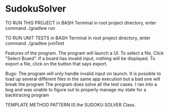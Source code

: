 # SudokuSolver
TO RUN THIS PROJECT in BASH Terminal in root project directory, enter command ./gradlew run

TO RUN UNIT TESTS in BASH Terminal in root project directory, enter command ./gradlew jvmTest

Features of the program. The program will launch a UI. To select a file, Click "Select Board". If a board has invalid input, nothing will be displayed. 
To export a file, click on the button that says export.

Bugs: 
The program will only handle invalid input on launch. It is possible to load up several different files in the same app execution but a bad one will break the program
The program does solve all the test cases. I ran into a bug and was unable to figure out to properly manage my state for a backtracing program

TEMPLATE METHOD PATTERN IS the SUDOKU SOLVER Class. 
